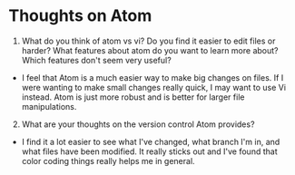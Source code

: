 # Thoughts on Atom
1. What do you think of atom vs vi? Do you find it easier to edit files or harder? What features about atom do you want to learn more about? Which features don't seem very useful?  
  
  * I feel that Atom is a much easier way to make big changes on files. If I were wanting to make small changes really quick, I may want to use Vi instead. Atom is just more robust and is better for larger file manipulations.  

2. What are your thoughts on the version control Atom provides?  

  * I find it a lot easier to see what I've changed, what branch I'm in, and what files have been modified. It really sticks out and I've found that color coding things really helps me in general.
